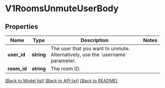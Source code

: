 # V1RoomsUnmuteUserBody

## Properties
Name | Type | Description | Notes
------------ | ------------- | ------------- | -------------
**user_id** | **string** | The user that you want to unmute. Alternatively, use the &#x60;username&#x60; parameter. | 
**room_id** | **string** | The room ID. | 

[[Back to Model list]](../../README.md#documentation-for-models) [[Back to API list]](../../README.md#documentation-for-api-endpoints) [[Back to README]](../../README.md)

